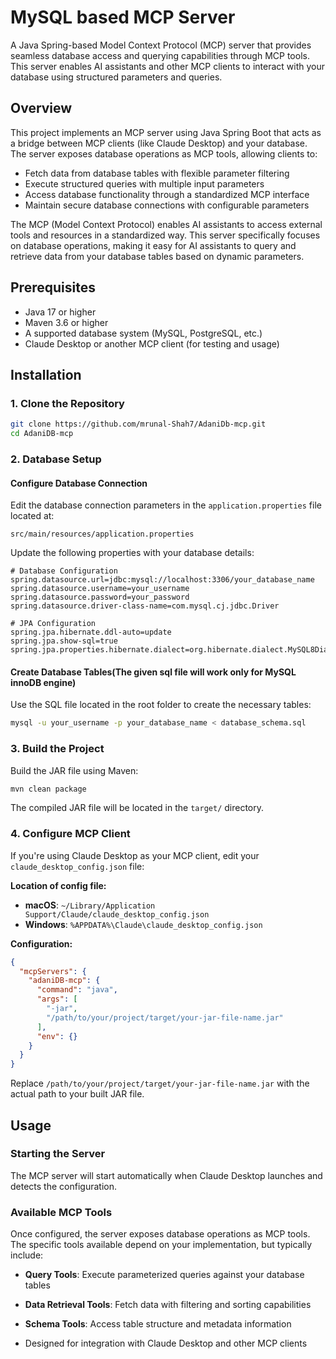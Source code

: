 # MySQL based MCP Server

A Java Spring-based Model Context Protocol (MCP) server that provides seamless database access and querying capabilities through MCP tools. This server enables AI assistants and other MCP clients to interact with your database using structured parameters and queries.

## Overview

This project implements an MCP server using Java Spring Boot that acts as a bridge between MCP clients (like Claude Desktop) and your database. The server exposes database operations as MCP tools, allowing clients to:

- Fetch data from database tables with flexible parameter filtering
- Execute structured queries with multiple input parameters
- Access database functionality through a standardized MCP interface
- Maintain secure database connections with configurable parameters

The MCP (Model Context Protocol) enables AI assistants to access external tools and resources in a standardized way. This server specifically focuses on database operations, making it easy for AI assistants to query and retrieve data from your database tables based on dynamic parameters.


## Prerequisites

- Java 17 or higher
- Maven 3.6 or higher
- A supported database system (MySQL, PostgreSQL, etc.)
- Claude Desktop or another MCP client (for testing and usage)

## Installation

### 1. Clone the Repository

```bash
git clone https://github.com/mrunal-Shah7/AdaniDb-mcp.git
cd AdaniDB-mcp
```

### 2. Database Setup

#### Configure Database Connection
Edit the database connection parameters in the `application.properties` file located at:
```
src/main/resources/application.properties
```

Update the following properties with your database details:
```properties
# Database Configuration
spring.datasource.url=jdbc:mysql://localhost:3306/your_database_name
spring.datasource.username=your_username
spring.datasource.password=your_password
spring.datasource.driver-class-name=com.mysql.cj.jdbc.Driver

# JPA Configuration
spring.jpa.hibernate.ddl-auto=update
spring.jpa.show-sql=true
spring.jpa.properties.hibernate.dialect=org.hibernate.dialect.MySQL8Dialect
```

#### Create Database Tables(The given sql file will work only for MySQL innoDB engine)
Use the SQL file located in the root folder to create the necessary tables:
```bash
mysql -u your_username -p your_database_name < database_schema.sql
```

### 3. Build the Project

Build the JAR file using Maven:
```bash
mvn clean package
```

The compiled JAR file will be located in the `target/` directory.

### 4. Configure MCP Client

If you're using Claude Desktop as your MCP client, edit your `claude_desktop_config.json` file:

**Location of config file:**
- **macOS**: `~/Library/Application Support/Claude/claude_desktop_config.json`
- **Windows**: `%APPDATA%\Claude\claude_desktop_config.json`

**Configuration:**
```json
{
  "mcpServers": {
    "adaniDB-mcp": {
      "command": "java",
      "args": [
        "-jar",
        "/path/to/your/project/target/your-jar-file-name.jar"
      ],
      "env": {}
    }
  }
}
```

Replace `/path/to/your/project/target/your-jar-file-name.jar` with the actual path to your built JAR file.

## Usage

### Starting the Server

The MCP server will start automatically when Claude Desktop launches and detects the configuration. 

### Available MCP Tools

Once configured, the server exposes database operations as MCP tools. The specific tools available depend on your implementation, but typically include:

- **Query Tools**: Execute parameterized queries against your database tables
- **Data Retrieval Tools**: Fetch data with filtering and sorting capabilities
- **Schema Tools**: Access table structure and metadata information

- Designed for integration with Claude Desktop and other MCP clients
